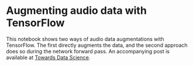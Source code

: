 # Augmenting audio data with TensorFlow

This notebook shows two ways of audio data augmentations with TensorFlow. The first directly augments the data, and the second approach does so during the network forward pass. An accompanying post is available at [Towards Data Science](https://towardsdatascience.com/audio-augmentations-in-tensorflow-48483260b169).
